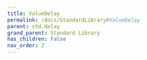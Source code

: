 ```yaml
---
title: ValueDelay
permalink: /docs/StandardLibrary#ValueDelay
parent: std.delay
grand_parent: Standard Library
has_children: False
nav_order: 2
---
```


